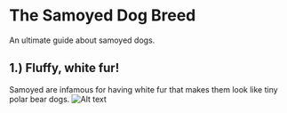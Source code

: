# The Samoyed Dog Breed 
An ultimate guide about samoyed dogs.
  
## 1.) Fluffy, white fur!
  
 Samoyed are infamous for having white fur that makes them look like tiny polar bear dogs. 
![Alt text](https://live.staticflickr.com/8196/8372646429_ddf4d84177_b.jpg)

